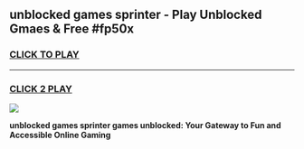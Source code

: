 
## unblocked games sprinter - Play Unblocked Gmaes & Free #fp50x
<h3>
<a href="https://news.freeplayer.one?title=unblocked_games_sprinter&ref=03M">CLICK TO PLAY</a></h3>
<hr>

<h3>
<a href="https://news.freeplayer.one?title=unblocked_games_sprinter&ref=03M">CLICK 2 PLAY</a>
  
</h3>

<a href="https://news.freeplayer.one?title=unblocked_games_sprinter&ref=03M"><img src="https://clearcache.store/games.png"></a>


**unblocked games sprinter games unblocked: Your Gateway to Fun and Accessible Online Gaming**
